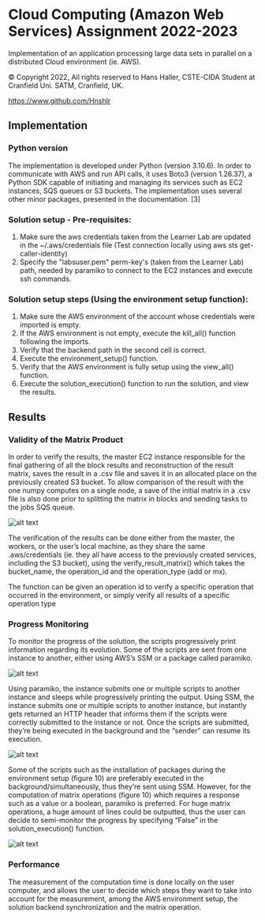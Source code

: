 # Cloud Computing (Amazon Web Services) Assignment 2022-2023

Implementation of an application processing large data sets in parallel on a distributed Cloud environment (ie. AWS).

© Copyright 2022, All rights reserved to Hans Haller, CSTE-CIDA Student at Cranfield Uni. SATM, Cranfield, UK.

https://www.github.com/Hnshlr

## Implementation

### Python version

The implementation is developed under Python (version 3.10.6). In order to communicate with AWS and run API calls, it uses Boto3 (version 1.26.37), a Python SDK capable of initiating and managing its services such as EC2 instances, SQS queues or S3 buckets. The implementation uses several other minor packages, presented in the documentation. [3]

### Solution setup - Pre-requisites:
1. Make sure the aws credentials taken from the Learner Lab are updated in the ~/.aws/credentials file (Test connection locally using aws sts get-caller-identity)
2. Specify the "labsuser.pem" perm-key's (taken from the Learner Lab) path, needed by paramiko to connect to the EC2 instances and execute ssh commands.

### Solution setup steps (Using the environment setup function):
1. Make sure the AWS environment of the account whose credentials were imported is empty.
2. If the AWS environment is not empty, execute the kill_all() function following the imports.
3. Verify that the backend path in the second cell is correct.
4. Execute the environment_setup() function.
5. Verify that the AWS environment is fully setup using the view_all() function.
6. Execute the solution_execution() function to run the solution, and view the results.

## Results

### Validity of the Matrix Product

In order to verify the results, the master EC2 instance responsible for the final gathering of all the block results and reconstruction of the result matrix, saves the result in a .csv file and saves it in an allocated place on the previously created S3 bucket. To allow comparison of the result with the one numpy computes on a single node, a save of the initial matrix in a .csv file is also done prior to splitting the matrix in blocks and sending tasks to the jobs SQS queue.

![alt text](https://user-images.githubusercontent.com/74055973/284330054-4d46b37c-427d-47d7-aaae-97a4ec223d52.png)

The verification of the results can be done either from the master, the workers, or the user’s local machine, as they share the same .aws/credentials (ie. they all have access to the previously created services, including the S3 bucket), using the verify_result_matrix() which takes the bucket_name, the operation_id and the operation_type (add or mx).

The function can be given an operation id to verify a specific operation that occurred in the environment, or simply verify all results of a specific operation type

### Progress Monitoring

To monitor the progress of the solution, the scripts progressively print information regarding its evolution. Some of the scripts are sent from one instance to another, either using AWS’s SSM or a package called paramiko.

![alt text](https://user-images.githubusercontent.com/74055973/284331008-4fb25a0c-464f-4bd0-ba4b-431ef2684d1d.png)

Using paramiko, the instance submits one or multiple scripts to another instance and sleeps while progressively printing the output. Using SSM, the instance submits one or multiple scripts to another instance, but instantly gets returned an HTTP header that informs them if the scripts were correctly submitted to the instance or not. Once the scripts are submitted, they’re being executed in the background and the “sender” can resume its execution.

![alt text](https://user-images.githubusercontent.com/74055973/284331271-4178ce0f-7182-4eb4-9878-f3003af872dd.png)

Some of the scripts such as the installation of packages during the environment setup (figure 10) are preferably executed in the background/simultaneously, thus they’re sent using SSM. However, for the computation of matrix operations (figure 10) which requires a response such as a value or a boolean, paramiko is preferred. For huge matrix operations, a huge amount of lines could be outputted, thus the user can decide to semi-monitor the progress by specifying “False” in the solution_execution() function.

![alt text](https://user-images.githubusercontent.com/74055973/284331422-50265618-5123-4ca4-9375-b2563a6568ba.png)

### Performance

The measurement of the computation time is done locally on the user computer, and allows the user to decide which steps they want to take into account for the measurement, among the AWS environment setup, the solution backend synchronization and the matrix operation.